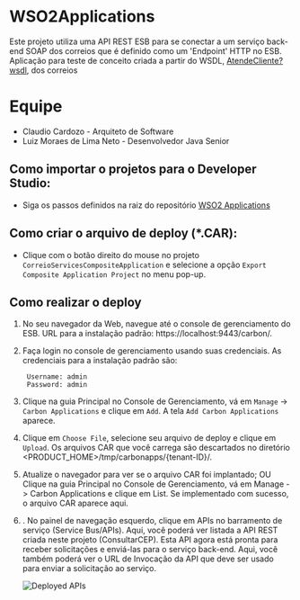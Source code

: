# WSO2Applications

Este projeto utiliza uma API REST ESB para se conectar a um serviço back-end SOAP dos correios que é definido como um 'Endpoint' HTTP no ESB. Aplicação para teste de conceito criada a partir do WSDL, [AtendeCliente?wsdl], dos correios 

# Equipe
  - Claudio Cardozo - Arquiteto de Software
  - Luiz Moraes de Lima Neto - Desenvolvedor Java Senior

## Como importar o projetos para o Developer Studio:

- Siga os passos definidos na raiz do repositório [WSO2 Applications](https://github.com/moraesdelima/WSO2Applications#ExportToDevStudio)

## Como criar o arquivo de deploy (*.CAR):

- Clique com o botão direito do mouse no projeto `CorreioServicesCompositeApplication` e selecione a opção `Export Composite Application Project` no menu pop-up.

## Como realizar o deploy

1. No seu navegador da Web, navegue até o console de gerenciamento do ESB. URL para a instalação padrão:  https://localhost:9443/carbon/.

2. Faça login no console de gerenciamento usando suas credenciais. As credenciais para a instalação padrão são:

   ```
    Username: admin
    Password: admin
   ```

3. Clique na guia Principal no Console de Gerenciamento, vá em `Manage` -> `Carbon Applications` e clique em `Add`.
	A tela `Add Carbon Applications` aparece.

4. Clique em `Choose File`, selecione seu arquivo de deploy e clique em `Upload`.
Os arquivos CAR que você carrega são descartados no diretório <PRODUCT_HOME>/tmp/carbonapps/{tenant-ID}/.

5. Atualize o navegador para ver se o arquivo CAR foi implantado; OU Clique na guia Principal no Console de Gerenciamento, vá em  Manage -> Carbon Applications e clique em List. Se implementado com sucesso, o arquivo CAR aparece aqui.

6. . No painel de navegação esquerdo, clique em APIs no barramento de serviço (Service Bus/APIs). Aqui, você poderá ver listada a API REST criada neste projeto (ConsultarCEP). Esta API agora está pronta para receber solicitações e enviá-las para o serviço back-end. Aqui, você também poderá ver o URL de Invocação da API que deve ser usado para enviar a solicitação ao serviço.

    ![Deployed APIs](https://docs.wso2.com/download/attachments/85376682/Deployed%20API.png?version=1&modificationDate=1490333658000&api=v2)


[AtendeCliente?wsdl]: <https://apps.correios.com.br/SigepMasterJPA/AtendeClienteService/AtendeCliente?wsdl>